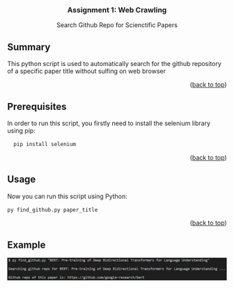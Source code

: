 <!-- Improved compatibility of back to top link: See: https://github.com/othneildrew/Best-README-Template/pull/73 -->
<a name="readme-top"></a>

<!-- PROJECT SHIELDS -->
<!--
*** I'm using markdown "reference style" links for readability.
*** Reference links are enclosed in brackets [ ] instead of parentheses ( ).
*** See the bottom of this document for the declaration of the reference variables
*** for contributors-url, forks-url, etc. This is an optional, concise syntax you may use.
*** https://www.markdownguide.org/basic-syntax/#reference-style-links
-->

<!-- PROJECT LOGO -->
<br />
<div align="center">

  <h3 align="center">Assignment 1: Web Crawling</h3>
  <p align="center">Search Github Repo for Scienctific Papers</p>

</div>

<!-- ABOUT THE PROJECT -->
## Summary
This python script is used to automatically search for the github repository of a specific paper title without sulfing on web browser
<p align="right">(<a href="#readme-top">back to top</a>)</p>

<!-- GETTING STARTED -->
## Prerequisites

In order to run this script, you firstly need to install the selenium library using pip:

```sh
  pip install selenium
```

<p align="right">(<a href="#readme-top">back to top</a>)</p>

<!-- USAGE EXAMPLES -->
## Usage

Now you can run this script using Python:
```sh
py find_github.py paper_title
```
<p align="right">(<a href="#readme-top">back to top</a>)</p>

## Example
<img src="assign-1\example.png">
